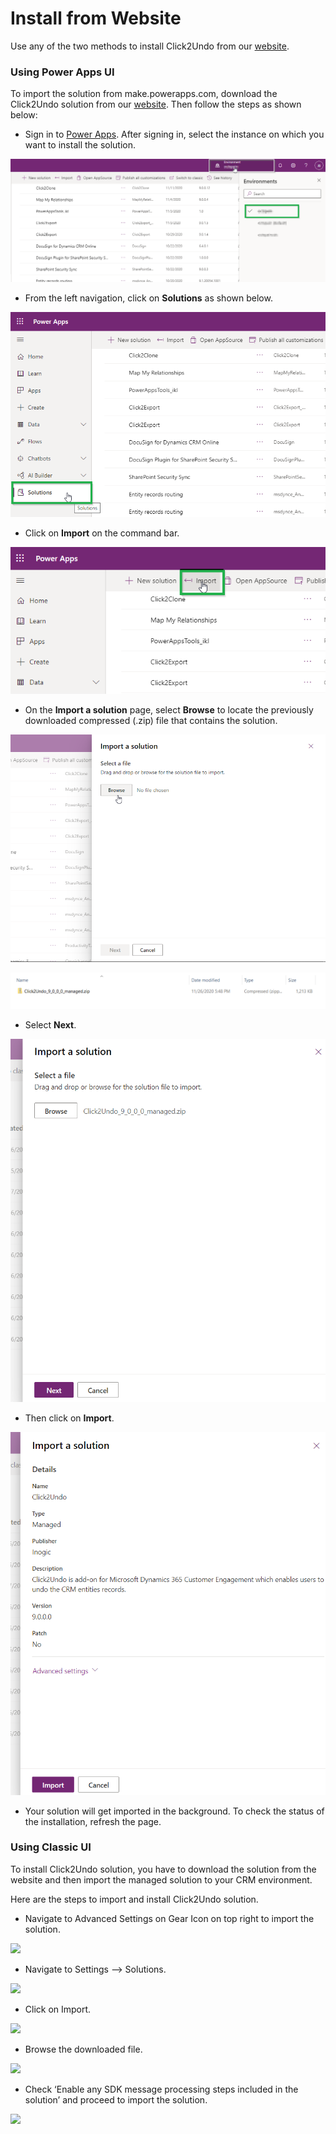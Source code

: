 # Install from Website

Use any of the two methods to install Click2Undo from our [website](https://www.inogic.com/product/productivity-apps/undo-restore-recover-deleted-dynamics-365-crm-records).

### Using Power Apps UI

To import the solution from make.powerapps.com, download the Click2Undo solution from our [website](https://www.inogic.com/product/productivity-apps/attach-2-dynamics-365-crm-upload-multiple-files-sharepoint-cloud-storage). Then follow the steps as shown below:

* Sign in to [Power Apps](https://make.powerapps.com/?utm\_source=padocs\&utm\_medium=linkinadoc\&utm\_campaign=referralsfromdoc). After signing in, select the instance on which you want to install the solution.

![](<../../.gitbook/assets/1 (353).png>)

* From the left navigation, click on **Solutions** as shown below.

![](<../../.gitbook/assets/2 (28).png>)

* Click on **Import** on the command bar.

![](<../../.gitbook/assets/3 (22).png>)

* &#x20;On the **Import a solution** page, select **Browse** to locate the previously downloaded compressed (.zip) file that contains the solution.

![](<../../.gitbook/assets/4 (22).png>)

![](<../../.gitbook/assets/5 (18).png>)

* Select **Next**.

![](<../../.gitbook/assets/6 (1).png>)

* Then click on **Import**.

![](<../../.gitbook/assets/7 (20).png>)

* Your solution will get imported in the background. To check the status of the installation, refresh the page.

### Using Classic UI

To install Click2Undo solution, you have to download the solution from the website and then import the managed solution to your CRM environment.&#x20;

Here are the steps to import and install Click2Undo solution.

* Navigate to Advanced Settings on Gear Icon on top right to import the solution.

![](<../../.gitbook/assets/Install\_1 (2).png>)

* Navigate to Settings --> Solutions.

![](<../../.gitbook/assets/Imp\_1 - Copy.png>)

* Click on Import.

![](<../../.gitbook/assets/Imp\_2 - Copy.png>)

* Browse the downloaded file.

![](<../../.gitbook/assets/Imp\_4 (1).png>)

* Check ‘Enable any SDK message processing steps included in the solution’ and proceed to import the solution.

![](<../../.gitbook/assets/Imp\_5 - Copy (2).png>)



###
